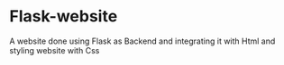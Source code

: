 # Flask-website
A website done using Flask as Backend and integrating it with Html and styling website with Css
